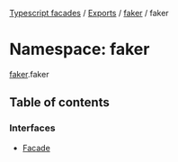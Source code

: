 [Typescript facades](../index.md) / [Exports](../modules.md) / [faker](faker.md) / faker

# Namespace: faker

[faker](faker.md).faker

## Table of contents

### Interfaces

- [Facade](../interfaces/faker.faker.Facade.md)

